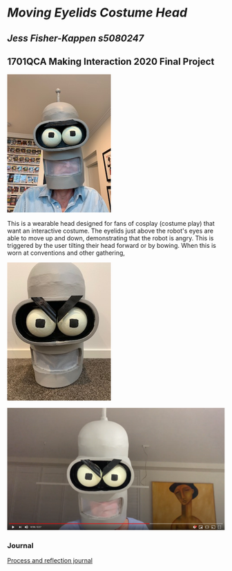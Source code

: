 # *Moving Eyelids Costume Head*
## *Jess Fisher-Kappen s5080247* ##
## 1701QCA Making Interaction 2020 Final Project ##


<!--- When you have completed the template, submit the link to the GitHub Pages site for this repository as a link in Learning@Griffith. The link should be something like [https://qcainteractivemedia.github.io/1701QCA-Assessment3/](https://qcainteractivemedia.github.io/1701QCA-Assessment3/) where `qcainteractivemedia` is replaced with your GitHub username and `1701QCA-Assessment3` is replaced with whatever you called the repository this template is contained in when you set it up. You should NOT be submitting a link that begins with github.com/[your user name] as that is not the rendered version. See the instructions about creating GitHub pages to see how to get the link to the rendered page. --->

![Image](final1.jpg)

<!--- PROJECT DESCRIPTION: In a few sentences, describe what the project is and does, who it is for, and a typical use case. This should be suitable for a catalog, poster, or other display material about the project. --->
This is a wearable head designed for fans of cosplay (costume play) that want an interactive costume. The eyelids just above the robot's eyes are able to move up and down, demonstrating that the robot is angry. This is triggered by the user tilting their head forward or by bowing. When this is worn at conventions and other gathering,   

![Image](final2.jpg)


[![Image](Capture.PNG)](https://youtu.be/Wb6oalyXsnI)

### Journal ###
[Process and reflection journal](/journal/journal.md)
